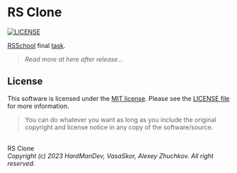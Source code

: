 # RS Clone
[![LICENSE](https://img.shields.io/badge/License-MIT-yellow.svg?style=flat-square)](https://opensource.org/licenses/MIT)

[RSSchool](https://rs.school/) final
[task](https://github.com/rolling-scopes-school/tasks/blob/master/tasks/rsclone/rsclone.md).

> *Read more at here after release...*

## License
This software is licensed under the
[MIT license](https://opensource.org/licenses/MIT).
Please see the [LICENSE file](LICENSE) for more information.

> You can do whatever you want as long as you include the original copyright and
> license notice in any copy of the software/source.

\
RS Clone
\
*Copyright (c) 2023 HardManDev, VasaSkor, Alexey Zhuchkov. All right reserved.*
